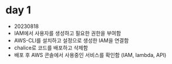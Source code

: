 # day 1
- 20230818
- IAM에서 사용자를 생성하고 필요한 권한을 부여함
- AWS-CLI를 설치하고 설정으로 생성한 IAM을 연결함
- chalice로 코드를 배포하고 삭제함
- 배포 후 AWS 콘솔에서 사용중인 서비스를 확인함 (IAM, lambda, API)
